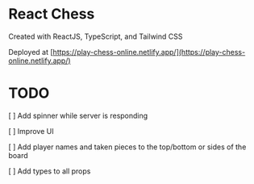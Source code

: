 # React Chess

Created with ReactJS, TypeScript, and Tailwind CSS

Deployed at [https://play-chess-online.netlify.app/](https://play-chess-online.netlify.app/)

# TODO

[ ] Add spinner while server is responding

[ ] Improve UI

[ ] Add player names and taken pieces to the top/bottom or sides of the board

[ ] Add types to all props
